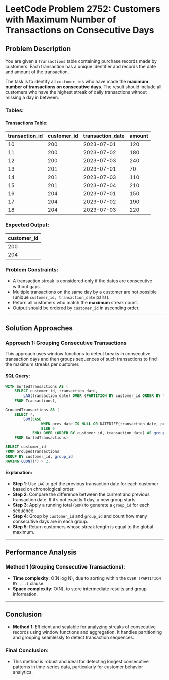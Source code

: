 # LeetCode Problem 2752: Customers with Maximum Number of Transactions on Consecutive Days

## Problem Description

You are given a `Transactions` table containing purchase records made by customers. Each transaction has a unique identifier and records the date and amount of the transaction.

The task is to identify all `customer_id`s who have made the **maximum number of transactions on consecutive days**. The result should include all customers who have the highest streak of daily transactions without missing a day in between.

### Tables:

#### Transactions Table:

| transaction_id | customer_id | transaction_date | amount |
|----------------|-------------|------------------|--------|
| 10             | 200         | 2023-07-01       | 120    |
| 11             | 200         | 2023-07-02       | 180    |
| 12             | 200         | 2023-07-03       | 240    |
| 13             | 201         | 2023-07-01       | 70     |
| 14             | 201         | 2023-07-03       | 110    |
| 15             | 201         | 2023-07-04       | 210    |
| 16             | 204         | 2023-07-01       | 150    |
| 17             | 204         | 2023-07-02       | 190    |
| 18             | 204         | 2023-07-03       | 220    |

### Expected Output:

| customer_id |
|-------------|
| 200         |
| 204         |

### Problem Constraints:
- A transaction streak is considered only if the dates are consecutive without gaps.
- Multiple transactions on the same day by a customer are not possible (unique `customer_id, transaction_date` pairs).
- Return all customers who match the **maximum** streak count.
- Output should be ordered by `customer_id` in ascending order.

---

## Solution Approaches

### Approach 1: Grouping Consecutive Transactions

This approach uses window functions to detect breaks in consecutive transaction days and then groups sequences of such transactions to find the maximum streaks per customer.

#### SQL Query:
```sql
WITH SortedTransactions AS (
    SELECT customer_id, transaction_date,
        LAG(transaction_date) OVER (PARTITION BY customer_id ORDER BY transaction_date) AS prev_date
    FROM Transactions),

GroupedTransactions AS (
    SELECT *, 
        SUM(CASE 
                WHEN prev_date IS NULL OR DATEDIFF(transaction_date, prev_date) != 1 THEN 1 
                ELSE 0 
            END) OVER (ORDER BY customer_id, transaction_date) AS group_id
    FROM SortedTransactions)

SELECT customer_id
FROM GroupedTransactions
GROUP BY customer_id, group_id
HAVING COUNT(*) > 2;
```

#### Explanation:
- **Step 1**: Use `LAG` to get the previous transaction date for each customer based on chronological order.
- **Step 2**: Compare the difference between the current and previous transaction date. If it’s not exactly 1 day, a new group starts.
- **Step 3**: Apply a running total (`SUM`) to generate a `group_id` for each sequence.
- **Step 4**: Group by `customer_id` and `group_id` and count how many consecutive days are in each group.
- **Step 5**: Return customers whose streak length is equal to the global maximum.

---

## Performance Analysis

### Method 1 (Grouping Consecutive Transactions):

- **Time complexity**: O(N log N), due to sorting within the `OVER (PARTITION BY ...)` clause.
- **Space complexity**: O(N), to store intermediate results and group information.

---

## Conclusion

- **Method 1**: Efficient and scalable for analyzing streaks of consecutive records using window functions and aggregation. It handles partitioning and grouping seamlessly to detect transaction sequences.

### Final Conclusion:
- This method is robust and ideal for detecting longest consecutive patterns in time-series data, particularly for customer behavior analytics.
